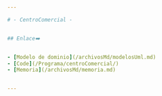 ```yaml
---

# - CentroComercial -


## Enlace➡️


- [Modelo de dominio](/archivosMd/modelosUml.md)
- [Code](/Programa/centroComercial/)
- [Memoria](/archivosMd/memoria.md)


---
```

